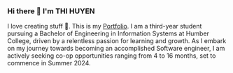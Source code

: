 ### Hi there 👋 I'm THI HUYEN

I love creating stuff 💓.
This is my [Portfolio](https://hoanghuyen2k3.github.io/Porfolio/).
I am a third-year student pursuing a Bachelor of Engineering in Information Systems at Humber College, driven by a relentless passion for learning and growth. As I embark on my journey towards becoming an accomplished Software engineer, I am actively seeking co-op opportunities ranging from 4 to 16 months, set to commence in Summer 2024.
<!--
**Hoanghuyen2k3/Hoanghuyen2k3** is a ✨ _special_ ✨ repository because its `README.md` (this file) appears on your GitHub profile.

Here are some ideas to get you started:

- 🔭 I’m currently working on ...
- 🌱 I’m currently learning ...
- 👯 I’m looking to collaborate on ...
- 🤔 I’m looking for help with ...
- 💬 Ask me about ...
- 📫 How to reach me: ...
- 😄 Pronouns: ...
- ⚡ Fun fact: ...
-->
